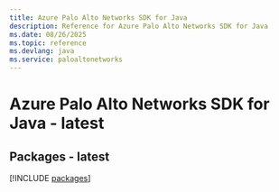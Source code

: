 ```yaml
---
title: Azure Palo Alto Networks SDK for Java
description: Reference for Azure Palo Alto Networks SDK for Java
ms.date: 08/26/2025
ms.topic: reference
ms.devlang: java
ms.service: paloaltonetworks
---
```

# Azure Palo Alto Networks SDK for Java - latest
## Packages - latest
[!INCLUDE [packages](palo-alto-networks-index.md)]